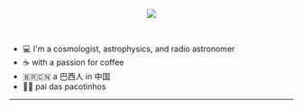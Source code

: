 <p align="center">
  <a href="https://github.com/DenverCoder1/readme-typing-svg"><img src="https://readme-typing-svg.herokuapp.com?font=Time+New+Roman&color=cyan&size=25&center=true&vCenter=true&width=600&height=100&lines=Hi,+I'm+Alessandro+Marins;++;马林+my+is+chinese+name,;A+Brazilian+Cosmologist,;Coffee+lover,;and+father"></a>
</p>


<br>

- :computer: I'm a cosmologist, astrophysics, and radio astronomer
- :coffee: with a passion for coffee
- :brazil::cn: a 巴西人 in 中国
- :hatching_chick::hatching_chick: pai das pacotinhos
---

